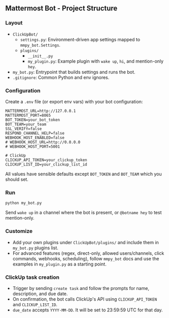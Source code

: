 ## Mattermost Bot - Project Structure

### Layout
- `ClickUpBot/`
  - `settings.py`: Environment-driven app settings mapped to `mmpy_bot.Settings`.
  - `plugins/`
    - `__init__.py`
    - `my_plugin.py`: Example plugin with `wake up`, `hi`, and mention-only `hey`.
- `my_bot.py`: Entrypoint that builds settings and runs the bot.
- `.gitignore`: Common Python and env ignores.

### Configuration
Create a `.env` file (or export env vars) with your bot configuration:

```
MATTERMOST_URL=http://127.0.0.1
MATTERMOST_PORT=8065
BOT_TOKEN=your_bot_token
BOT_TEAM=your_team
SSL_VERIFY=false
RESPOND_CHANNEL_HELP=false
WEBHOOK_HOST_ENABLED=false
# WEBHOOK_HOST_URL=http://0.0.0.0
# WEBHOOK_HOST_PORT=5001

# ClickUp
CLICKUP_API_TOKEN=your_clickup_token
CLICKUP_LIST_ID=your_clickup_list_id
```

All values have sensible defaults except `BOT_TOKEN` and `BOT_TEAM` which you should set.

### Run

```
python my_bot.py
```

Send `wake up` in a channel where the bot is present, or `@botname hey` to test mention-only.

### Customize
- Add your own plugins under `ClickUpBot/plugins/` and include them in `my_bot.py` plugins list.
- For advanced features (regex, direct-only, allowed users/channels, click commands, webhooks, scheduling), follow `mmpy_bot` docs and use the examples in `my_plugin.py` as a starting point.

### ClickUp task creation
- Trigger by sending `create task` and follow the prompts for name, description, and due date.
- On confirmation, the bot calls ClickUp's API using `CLICKUP_API_TOKEN` and `CLICKUP_LIST_ID`.
- `due_date` accepts `YYYY-MM-DD`. It will be set to 23:59:59 UTC for that day.

